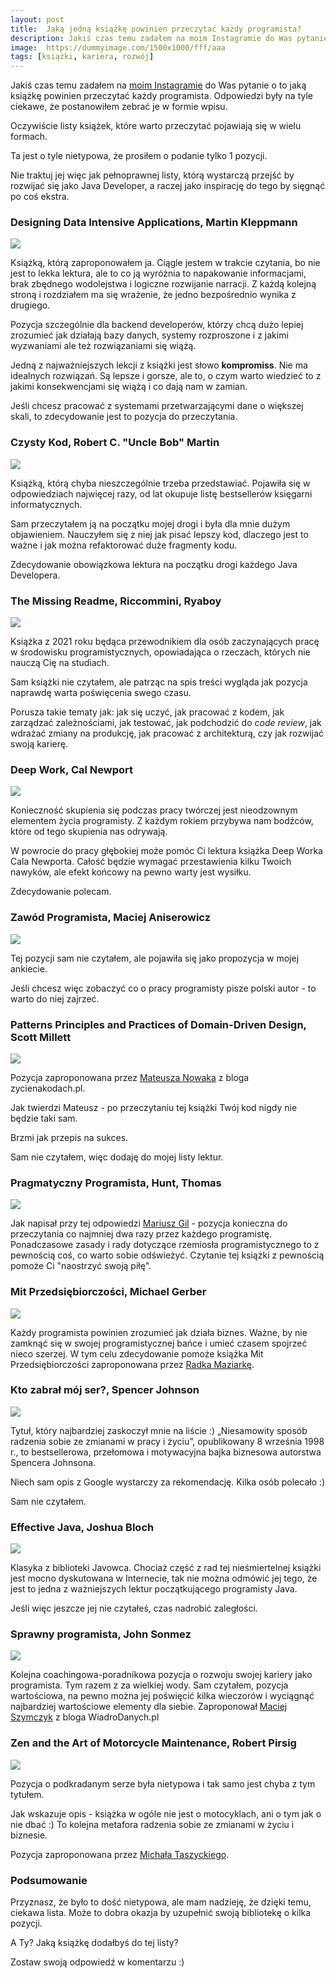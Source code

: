 ```yaml
---
layout:	post
title:	Jaką jedną książkę powinien przeczytać każdy programista?
description: Jakiś czas temu zadałem na moim Instagramie do Was pytanie o to jaką książkę powinien przeczytać każdy programista. Odpowiedzi były na tyle ciekawe, że postanowiłem zebrać je w formie wpisu.
image:	https://dummyimage.com/1500x1000/fff/aaa
tags: [książki, kariera, rozwój]
---
```


Jakiś czas temu zadałem na [moim Instagramie](https://instagram.com/sztukakodu) do Was pytanie o to jaką książkę powinien przeczytać każdy programista. Odpowiedzi były na tyle ciekawe, że postanowiłem zebrać je w formie wpisu.

Oczywiście listy książek, które warto przeczytać pojawiają się w wielu formach.

Ta jest o tyle nietypowa, że prosiłem o podanie tylko 1 pozycji.

Nie traktuj jej więc jak pełnoprawnej listy, którą wystarczą przejść by rozwijać się jako Java Developer, a raczej jako inspirację do tego by sięgnąć po coś ekstra.


### Designing Data Intensive Applications, Martin Kleppmann


<img src="https://strony.sztukakodu.pl/wp-content/uploads/2021/11/ddia-229x300.png" class="alignright 
size-medium wp-image-4975" />

Książką, którą zaproponowałem ja. Ciągle jestem w trakcie czytania, bo nie jest to lekka lektura, ale to co ją wyróżnia to napakowanie informacjami, brak zbędnego wodolejstwa i logiczne rozwijanie narracji. Z każdą kolejną stroną i rozdziałem ma się wrażenie, że jedno bezpośrednio wynika z drugiego.

Pozycja szczególnie dla backend developerów, którzy chcą dużo lepiej zrozumieć jak działają bazy danych, systemy rozproszone i z jakimi wyzwaniami ale też rozwiązaniami się wiążą.

Jedną z najważniejszych lekcji z książki jest słowo **kompromiss**. Nie ma idealnych rozwiązań. Są lepsze i gorsze, ale to, o czym warto wiedzieć to z jakimi konsekwencjami się wiążą i co dają nam w zamian.

Jeśli chcesz pracować z systemami przetwarzającymi dane o większej skali, to zdecydowanie jest to pozycja do przeczytania.

### Czysty Kod, Robert C. "Uncle Bob" Martin

<img src="https://strony.sztukakodu.pl/wp-content/uploads/2021/11/czystykod-210x300.jpg"  />

Książką, którą chyba nieszczególnie trzeba przedstawiać. Pojawiła się w odpowiedziach najwięcej razy, od lat okupuje listę bestsellerów księgarni informatycznych.

Sam przeczytałem ją na początku mojej drogi i była dla mnie dużym objawieniem.
Nauczyłem się z niej jak pisać lepszy kod, dlaczego jest to ważne i jak można refaktorować duże fragmenty kodu.

Zdecydowanie obowiązkowa lektura na początku drogi każdego Java Developera.


### The Missing Readme, Riccommini, Ryaboy

<img src="https://strony.sztukakodu.pl/wp-content/uploads/2021/11/missing-readme-199x300.png"  />

Książka z 2021 roku będąca przewodnikiem dla osób zaczynających pracę w środowisku programistycznych, opowiadająca o rzeczach, których nie nauczą Cię na studiach.

Sam książki nie czytałem, ale patrząc na spis treści wygląda jak pozycja naprawdę warta poświęcenia swego czasu.

Porusza takie tematy jak: jak się uczyć, jak pracować z kodem, jak zarządzać zależnościami, jak testować, jak podchodzić do _code review_, jak wdrażać zmiany na produkcję, jak pracować z architekturą, czy jak rozwijać swoją karierę.


### Deep Work, Cal Newport

<img src="https://strony.sztukakodu.pl/wp-content/uploads/2021/11/deepwork-191x300.jpg"  />

Konieczność skupienia się podczas pracy twórczej jest nieodzownym elementem życia programisty. Z każdym rokiem przybywa nam bodźców, które od tego skupienia nas odrywają.

W powrocie do pracy głębokiej może pomóc Ci lektura książka Deep Worka Cala Newporta. Całość będzie wymagać przestawienia kilku Twoich nawyków, ale efekt końcowy na pewno warty jest wysiłku.

Zdecydowanie polecam.


### Zawód Programista, Maciej Aniserowicz

<img src="https://strony.sztukakodu.pl/wp-content/uploads/2021/11/zawod-211x300.jpg"  />

Tej pozycji sam nie czytałem, ale pojawiła się jako propozycja w mojej ankiecie.

Jeśli chcesz więc zobaczyć co o pracy programisty pisze polski autor - to warto do niej zajrzeć.


### Patterns Principles and Practices of Domain-Driven Design, Scott Millett

<img src="https://strony.sztukakodu.pl/wp-content/uploads/2021/11/pppofddd-300x300.jpg"  />

Pozycja zaproponowana przez [Mateusza Nowaka](https://www.instagram.com/zycienakodach.pl/) z bloga zycienakodach.pl.

Jak twierdzi Mateusz - po przeczytaniu tej książki Twój kod nigdy nie będzie taki sam.

Brzmi jak przepis na sukces. 

Sam nie czytałem, więc dodaję do mojej listy lektur.


### Pragmatyczny Programista, Hunt, Thomas

<img src="https://strony.sztukakodu.pl/wp-content/uploads/2021/11/pragprog-210x300.jpg"  />

Jak napisał przy tej odpowiedzi [Mariusz Gil](https://www.instagram.com/mariuszgil_dev/) - pozycja konieczna do przeczytania co najmniej dwa razy przez każdego programistę.
Ponadczasowe zasady i rady dotyczące rzemiosła programistycznego to z pewnością coś, co warto sobie odświeżyć.
Czytanie tej książki z pewnością pomoże Ci "naostrzyć swoją piłę".


### Mit Przedsiębiorczości, Michael Gerber

<img src="https://strony.sztukakodu.pl/wp-content/uploads/2021/11/mitp-202x300.jpg"  />

Każdy programista powinien zrozumieć jak działa biznes. Ważne, by nie zamknąć się w swojej programistycznej bańce i umieć czasem spojrzeć nieco szerzej.
W tym celu zdecydowanie pomoże książka Mit Przedsiębiorczości zaproponowana przez [Radka Maziarkę](https://www.instagram.com/radekmaziarka_pl/).


### Kto zabrał mój ser?, Spencer Johnson

<img src="https://strony.sztukakodu.pl/wp-content/uploads/2021/11/ktozabralmojser-189x300.jpg"  />

Tytuł, który najbardziej zaskoczył mnie na liście :)
„Niesamowity sposób radzenia sobie ze zmianami w pracy i życiu”, opublikowany 8 września 1998 r., to bestsellerowa, przełomowa i motywacyjna bajka biznesowa autorstwa Spencera Johnsona.

Niech sam opis z Google wystarczy za rekomendację. Kilka osób polecało :)

Sam nie czytałem.


### Effective Java, Joshua Bloch

<img src="https://strony.sztukakodu.pl/wp-content/uploads/2021/11/effective-230x300.jpg"  />

Klasyka z biblioteki Javowca. Chociaż część z rad tej nieśmiertelnej książki jest mocno dyskutowana w Internecie, tak nie można odmówić jej tego, że jest to jedna z ważniejszych lektur początkującego programisty Java. 

Jeśli więc jeszcze jej nie czytałeś, czas nadrobić zaległości.

### Sprawny programista, John Sonmez

<img src="https://strony.sztukakodu.pl/wp-content/uploads/2021/11/sprawny-210x300.jpg"  />

Kolejna coachingowa-poradnikowa pozycja o rozwoju swojej kariery jako programista. Tym razem z za wielkiej wody.
Sam czytałem, pozycja wartościowa, na pewno można jej poświęcić kilka wieczorów i wyciągnąć najbardziej wartościowe elementy dla siebie.
Zaproponował [Maciej Szymczyk](https://www.instagram.com/maciej_szymczyk/) z bloga WiadroDanych.pl

### Zen and the Art of Motorcycle Maintenance, Robert Pirsig

<img src="https://strony.sztukakodu.pl/wp-content/uploads/2021/11/zenandart-199x300.jpg"  />

Pozycja o podkradanym serze była nietypowa i tak samo jest chyba z tym tytułem.

Jak wskazuje opis - książka w ogóle nie jest o motocyklach, ani o tym jak o nie dbać :) To kolejna metafora radzenia sobie ze zmianami w życiu i biznesie.

Pozycja zaproponowana przez [Michała Taszyckiego](https://www.instagram.com/mehowte/).

### Podsumowanie

Przyznasz, że było to dość nietypowa, ale mam nadzieję, że dzięki temu, ciekawa lista.
Może to dobra okazja by uzupełnić swoją bibliotekę o kilka pozycji.

A Ty? Jaką książkę dodałbyś do tej listy?

Zostaw swoją odpowiedź w komentarzu :)

